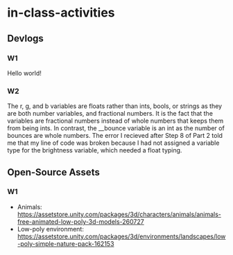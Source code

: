 # in-class-activities
## Devlogs
### W1
Hello world!

### W2
The r, g, and b variables are floats rather than ints, bools, or strings as they are both number variables, and fractional numbers. It is the fact that the variables are fractional numbers instead of whole numbers that keeps them from being ints. In contrast, the __bounce variable is an int as the number of bounces are whole numbers. The error I recieved after Step 8 of Part 2 told me that my line of code was broken because I had not assigned a variable type for the brightness variable, which needed a float typing.

## Open-Source Assets
### W1
- Animals: https://assetstore.unity.com/packages/3d/characters/animals/animals-free-animated-low-poly-3d-models-260727 
- Low-poly environment: https://assetstore.unity.com/packages/3d/environments/landscapes/low-poly-simple-nature-pack-162153 